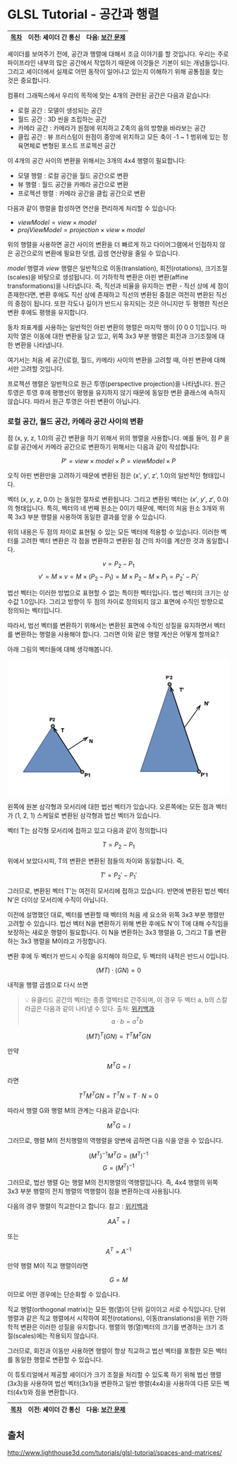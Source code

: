 # GLSL Tutorial - 공간과 행렬

| [목차](../../README.md) | 이전: 셰이더 간 통신 | 다음: [보간 문제](../24_interpolation_issues/24_interpolation_issues.md) |
| :---------------------- | -------------------: | --------------: |

셰이더를 보여주기 전에, 공간과 행렬에 대해서 조금 이야기를 할 것입니다. 우리는 주로 파이프라인 내부의 많은 공간에서 작업하기 때문에 이것들은 기본이 되는 개념들입니다. 그리고 셰이더에서 실제로 어떤 동작이 일어나고 있는지 이해하기 위해 공통점을 찾는 것은 중요합니다.

컴퓨터 그래픽스에서 우리의 목적에 맞는 4개의 관련된 공간은 다음과 같습니다:

- 로컬 공간 : 모델이 생성되는 공간
- 월드 공간 : 3D 씬을 조립하는 공간
- 카메라 공간 : 카메라가 원점에 위치하고 Z축의 음의 방향을 바라보는 공간
- 클립 공간 : 뷰 프러스텀이 원점이 중앙에 위치하고 모든 축이 -1 ~ 1 범위에 있는 정육면체로 변형된 포스트 프로젝션 공간

이 4개의 공간 사이의 변환을 위해서는 3개의 4x4 행렬이 필요합니다:

- 모델 행렬 : 로컬 공간을 월드 공간으로 변환
- 뷰 행렬 : 월드 공간을 카메라 공간으로 변환
- 프로젝션 행렬 : 카메라 공간을 클립 공간으로 변환

다음과 같이 행렬을 합성하면 연산을 편리하게 처리할 수 있습니다:

- $viewModel = view \times model$
- $projViewModel = projection \times view \times model$

위의 행렬을 사용하면 공간 사이의 변환을 더 빠르게 하고 다이어그램에서 인접하지 않은 공간으로의 변환에 필요한 덧셈, 곱셈 연산량을 줄일 수 있습니다.

_model_ 행렬과 _view_ 행렬은 일반적으로 이동(translation), 회전(rotations), 크기조절(scales)을 바탕으로 생성됩니다. 이 기하학적 변환은 아핀 변환(affine transformations)을 나타냅니다. 즉, 직선과 비율을 유지하는 변환 - 직선 상에 세 점이 존재한다면, 변환 후에도 직선 상에 존재하고 직선의 변환된 중점은 여전히 변환된 직선의 중점이 됩니다. 또한 각도나 길이가 반드시 유지되는 것은 아니지만 두 평행한 직선은 변환 후에도 평행을 유지합니다.

동차 좌표계를 사용하는 일반적인 아핀 변환의 행렬은 마지막 행이 [0 0 0 1]입니다. 마지막 열은 이동에 대한 변환을 담고 있고, 위쪽 3x3 부분 행렬은 회전과 크기조절에 대한 변환을 나타냅니다.

여기서는 처음 세 공간(로컬, 월드, 카메라) 사이의 변환을 고려할 때, 아핀 변환에 대해서만 고려할 것입니다.

프로젝션 행렬은 일반적으로 원근 투영(perspective projection)을 나타냅니다. 원근 투영은 투영 후에 평행선이 평행을 유지하지 않기 때문에 동일한 변환 클래스에 속하지 않습니다. 따라서 원근 투영은 아핀 변환이 아닙니다.

### 로컬 공간, 월드 공간, 카메라 공간 사이의 변환

점 (x, y, z, 1.0)의 공간 변환을 하기 위해서 위의 행렬을 사용합니다. 예를 들어, 점 $P$ 을 로컬 공간에서 카메라 공간으로 변환하기 위해서는 다음과 같이 작성합니다:

$$P' = view \times model \times P = viewModel \times P$$

오직 아핀 변환만을 고려하기 때문에 변환된 점은 (x', y', z', 1.0)의 일반적인 형태입니다.

벡터 $(x,\ y,\ z,\ 0.0)$ 는 동일한 절차로 변환됩니다. 그리고 변환된 벡터는 $(x',\ y',\ z',\ 0.0)$ 의 형태입니다. 특히, 벡터의 네 번째 원소는 0이기 때문에, 벡터의 처음 원소 3개와 위쪽 3x3 부분 행렬을 사용하여 동일한 결과를 얻을 수 있습니다.

위의 내용은 두 점의 차이로 표현될 수 있는 모든 벡터에 적용할 수 있습니다. 이러한 벡터를 고려한 벡터 변환은 각 점을 변환하고 변환된 점 간의 차이를 계산한 것과 동일합니다.

$$v = P_2 - P_1$$
$$v' = M \times v = M \times (P_2 - P_1) = M \times P_2 - M \times P_1 = P_2' - P_1'$$

법선 벡터는 이러한 방법으로 표현할 수 없는 특이한 벡터입니다. 법선 벡터의 크기는 상수값 1.0입니다. 그리고 방향이 두 점의 차이로 정의되지 않고 표면에 수직인 방향으로 정의되는 벡터입니다.

따라서, 법선 벡터를 변환하기 위해서는 변환된 표면에 수직인 성질을 유지하면서 벡터를 변환하는 행렬을 사용해야 합니다. 그러면 이와 같은 행렬 계산은 어떻게 할까요?

아래 그림의 벡터들에 대해 생각해봅니다.

<p align="center"><img src="../../images/23_spaces_and_matrices/23_spaces_and_matrices.png"  width="700"></p>

왼쪽에 원본 삼각형과 모서리에 대한 법선 벡터가 있습니다. 오른쪽에는 모든 점과 벡터가 (1, 2, 1) 스케일로 변환된 삼각형과 법선 벡터가 있습니다.

벡터 T는 삼각형 모서리에 접하고 있고 다음과 같이 정의합니다

$$T = P_2 - P_1$$

위에서 보았다시피, T의 변환은 변환된 점들의 차이와 동일합니다. 즉,

$$T' = P_2' - P_1'$$

그러므로, 변환된 벡터 T'는 여전히 모서리에 접하고 있습니다. 반면에 변환된 법선 벡터 N'은 더이상 모서리에 수직이 아닙니다.

이전에 설명했던 대로, 벡터를 변환할 때 벡터의 처음 세 요소와 위쪽 3x3 부분 행렬만 고려할 수 있습니다. 법선 벡터 N을 변환하기 위해 변환 후에도 N'이 T에 대해 수직임을 보장하는 새로운 행렬이 필요합니다. 이 N을 변환하는 3x3 행렬을 G, 그리고 T를 변환하는 3x3 행렬을 M이라고 가정합니다.

변환 후에 두 벡터가 반드시 수직을 유지해야 하므로, 두 벡터의 내적은 반드시 0입니다.

$$(MT) \cdot (GN) = 0$$

내적을 행렬 곱셈으로 다시 쓰면

> 💡 유클리드 공간의 벡터는 종종 열벡터로 간주되며, 이 경우 두 벡터 a, b의 스칼라곱은 다음과 같이 나타낼 수 있다. 출처: [위키백과](https://ko.wikipedia.org/wiki/%EC%8A%A4%EC%B9%BC%EB%9D%BC%EA%B3%B1#%EB%8C%80%EC%88%98%EC%A0%81_%EC%A0%95%EC%9D%98) 
> $$a \cdot b = a^Tb$$

$$(MT)^T(GN) = T^TM^TGN$$

만약

$$M^TG = I$$

라면

$$T^TM^TGN = T^TN = T \cdot N = 0$$

따라서 행렬 G와 행렬 M의 관계는 다음과 같습니다:

$$M^TG = I$$

그러므로, 행렬 M의 전치행렬의 역행렬을 양변에 곱하면 다음 식을 얻을 수 있습니다.

$$(M^T)^{-1}M^TG = (M^T)^{-1}$$
$$G= (M^T)^{-1}$$

그러므로, 법선 행렬 G는 행렬 M의 전치행렬의 역행렬입니다. 즉, 4x4 행렬의 위쪽 3x3 부분 행렬의 전치 행렬의 역행렬이 점을 변환하는데 사용됩니다.

다음의 경우 행렬이 직교한다고 합니다. 참고 : [위키백과](https://ko.wikipedia.org/wiki/%EC%A7%81%EA%B5%90%ED%96%89%EB%A0%AC)

$$AA^T = I$$

또는

$$A^T = A^{-1}$$

만약 행렬 M이 직교 행렬이라면

$$G = M$$

이므로 어떤 경우에는 단순화할 수 있습니다.

직교 행렬(orthogonal matrix)는 모든 행(열)이 단위 길이이고 서로 수직입니다. 단위 행렬과 같은 직교 행렬에서 시작하여 회전(rotations), 이동(translations)을 위한 기하학적 변환은 이러한 성질을 유지합니다. 행렬의 행(열)벡터의 크기를 변경하는 크기 조절(scales)에는 적용되지 않습니다.

그러므로, 회전과 이동만 사용하면 행렬이 항상 직교하고 법선 벡터를 포함한 모든 벡터를 동일한 행렬로 변환할 수 있습니다.

이 튜토리얼에서 제공할 셰이더가 크기 조절을 처리할 수 있도록 하기 위해 법선 행렬(3x3)을 사용하여 법선 벡터(3x1)을 변환하고 일반 행렬(4x4)을 사용하여 다른 모든 벡터(4x1)와 점을 변환합니다.

| [목차](../../README.md) | 이전: 셰이더 간 통신 | 다음: [보간 문제](../24_interpolation_issues/24_interpolation_issues.md) |
| :---------------------- | -------------------: | --------------: |

## 출처

http://www.lighthouse3d.com/tutorials/glsl-tutorial/spaces-and-matrices/
